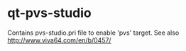 # qt-pvs-studio
Contains pvs-studio.pri file to enable 'pvs' target. See also http://www.viva64.com/en/b/0457/
